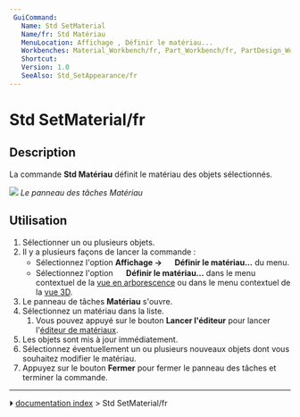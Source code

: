 ```yaml
---
 GuiCommand:
   Name: Std SetMaterial
   Name/fr: Std Matériau
   MenuLocation: Affichage , Définir le matériau...
   Workbenches: Material_Workbench/fr, Part_Workbench/fr, PartDesign_Workbench/fr et plus
   Shortcut: 
   Version: 1.0
   SeeAlso: Std_SetAppearance/fr
---
```


# Std SetMaterial/fr

## Description

La commande **Std Matériau** définit le matériau des objets sélectionnés.

![](images/Std_SetMaterial_Taskpanel.png ) 
*Le panneau des tâches Matériau*



## Utilisation

1.  Sélectionner un ou plusieurs objets.
2.  Il y a plusieurs façons de lancer la commande :
    -   Sélectionnez l\'option **Affichage → <img src="images/Std_SetMaterial.svg" width=16px> Définir le matériau...** du menu.
    -   Sélectionnez l\'option **<img src="images/Std_SetMaterial.svg" width=16px> Définir le matériau...** dans le menu contextuel de la [vue en arborescence](Tree_view/fr.md) ou dans le menu contextuel de la [vue 3D](3D_view/fr.md).
3.  Le panneau de tâches **Matériau** s\'ouvre.
4.  Sélectionnez un matériau dans la liste.
    1.  Vous pouvez appuyé sur le bouton **Lancer l'éditeur** pour lancer l\'[éditeur de matériaux](Materials_Edit/fr.md).
5.  Les objets sont mis à jour immédiatement.
6.  Sélectionnez éventuellement un ou plusieurs nouveaux objets dont vous souhaitez modifier le matériau.
7.  Appuyez sur le bouton **Fermer** pour fermer le panneau des tâches et terminer la commande.



---
⏵ [documentation index](../README.md) > Std SetMaterial/fr
